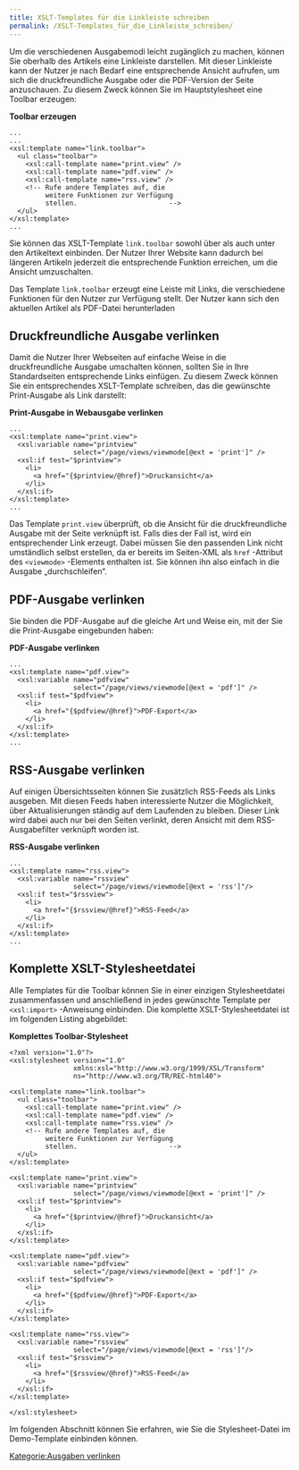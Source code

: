 ```yaml
---
title: XSLT-Templates für die Linkleiste schreiben
permalink: /XSLT-Templates_für_die_Linkleiste_schreiben/
---
```


Um die verschiedenen Ausgabemodi leicht zugänglich zu machen, können Sie oberhalb des Artikels eine Linkleiste darstellen. Mit dieser Linkleiste kann der Nutzer je nach Bedarf eine entsprechende Ansicht aufrufen, um sich die druckfreundliche Ausgabe oder die PDF-Version der Seite anzuschauen. Zu diesem Zweck können Sie im Hauptstylesheet eine Toolbar erzeugen:

**Toolbar erzeugen**

~~~~ {.xml}
...
...
<xsl:template name="link.toolbar">
  <ul class="toolbar">
    <xsl:call-template name="print.view" />
    <xsl:call-template name="pdf.view" />
    <xsl:call-template name="rss.view" />
    <!-- Rufe andere Templates auf, die
         weitere Funktionen zur Verfügung
         stellen.                       -->
  </ul>
</xsl:template>
...
~~~~

Sie können das XSLT-Template `link.toolbar` sowohl über als auch unter den Artikeltext einbinden. Der Nutzer Ihrer Website kann dadurch bei längeren Artikeln jederzeit die entsprechende Funktion erreichen, um die Ansicht umzuschalten.

Das Template `link.toolbar` erzeugt eine Leiste mit Links, die verschiedene Funktionen für den Nutzer zur Verfügung stellt. Der Nutzer kann sich den aktuellen Artikel als PDF-Datei herunterladen

Druckfreundliche Ausgabe verlinken
----------------------------------

Damit die Nutzer Ihrer Webseiten auf einfache Weise in die druckfreundliche Ausgabe umschalten können, sollten Sie in Ihre Standardseiten entsprechende Links einfügen. Zu diesem Zweck können Sie ein entsprechendes XSLT-Template schreiben, das die gewünschte Print-Ausgabe als Link darstellt:

**Print-Ausgabe in Webausgabe verlinken**

~~~~ {.xml}
...
<xsl:template name="print.view">
  <xsl:variable name="printview"
                select="/page/views/viewmode[@ext = 'print']" />
  <xsl:if test="$printview">
    <li>
      <a href="{$printview/@href}">Druckansicht</a>
    </li>
  </xsl:if>
</xsl:template>
...
~~~~

Das Template `print.view` überprüft, ob die Ansicht für die druckfreundliche Ausgabe mit der Seite verknüpft ist. Falls dies der Fall ist, wird ein entsprechender Link erzeugt. Dabei müssen Sie den passenden Link nicht umständlich selbst erstellen, da er bereits im Seiten-XML als `href` -Attribut des `<viewmode>` -Elements enthalten ist. Sie können ihn also einfach in die Ausgabe „durchschleifen“.

PDF-Ausgabe verlinken
---------------------

Sie binden die PDF-Ausgabe auf die gleiche Art und Weise ein, mit der Sie die Print-Ausgabe eingebunden haben:

**PDF-Ausgabe verlinken**

~~~~ {.xml}
...
<xsl:template name="pdf.view">
  <xsl:variable name="pdfview"
                select="/page/views/viewmode[@ext = 'pdf']" />
  <xsl:if test="$pdfview">
    <li>
      <a href="{$pdfview/@href}">PDF-Export</a>
    </li>
  </xsl:if>
</xsl:template>
...
~~~~

RSS-Ausgabe verlinken
---------------------

Auf einigen Übersichtsseiten können Sie zusätzlich RSS-Feeds als Links ausgeben. Mit diesen Feeds haben interessierte Nutzer die Möglichkeit, über Aktualisierungen ständig auf dem Laufenden zu bleiben. Dieser Link wird dabei auch nur bei den Seiten verlinkt, deren Ansicht mit dem RSS-Ausgabefilter verknüpft worden ist.

**RSS-Ausgabe verlinken**

~~~~ {.xml}
...
<xsl:template name="rss.view">
  <xsl:variable name="rssview"
                select="/page/views/viewmode[@ext = 'rss']"/>
  <xsl:if test="$rssview">
    <li>
      <a href="{$rssview/@href}">RSS-Feed</a>
    </li>
  </xsl:if>
</xsl:template>
...
~~~~

Komplette XSLT-Stylesheetdatei
------------------------------

Alle Templates für die Toolbar können Sie in einer einzigen Stylesheetdatei zusammenfassen und anschließend in jedes gewünschte Template per `<xsl:import>` -Anweisung einbinden. Die komplette XSLT-Stylesheetdatei ist im folgenden Listing abgebildet:

**Komplettes Toolbar-Stylesheet**

~~~~ {.xml}
<?xml version="1.0"?>
<xsl:stylesheet version="1.0"
                xmlns:xsl="http://www.w3.org/1999/XSL/Transform"
                ns="http://www.w3.org/TR/REC-html40">

<xsl:template name="link.toolbar">
  <ul class="toolbar">
    <xsl:call-template name="print.view" />
    <xsl:call-template name="pdf.view" />
    <xsl:call-template name="rss.view" />
    <!-- Rufe andere Templates auf, die
         weitere Funktionen zur Verfügung
         stellen.                       -->
  </ul>
</xsl:template>

<xsl:template name="print.view">
  <xsl:variable name="printview"
                select="/page/views/viewmode[@ext = 'print']" />
  <xsl:if test="$printview">
    <li>
      <a href="{$printview/@href}">Druckansicht</a>
    </li>
  </xsl:if>
</xsl:template>

<xsl:template name="pdf.view">
  <xsl:variable name="pdfview"
                select="/page/views/viewmode[@ext = 'pdf']" />
  <xsl:if test="$pdfview">
    <li>
      <a href="{$pdfview/@href}">PDF-Export</a>
    </li>
  </xsl:if>
</xsl:template>

<xsl:template name="rss.view">
  <xsl:variable name="rssview"
                select="/page/views/viewmode[@ext = 'rss']"/>
  <xsl:if test="$rssview">
    <li>
      <a href="{$rssview/@href}">RSS-Feed</a>
    </li>
  </xsl:if>
</xsl:template>

</xsl:stylesheet>
~~~~

Im folgenden Abschnitt können Sie erfahren, wie Sie die Stylesheet-Datei im Demo-Template einbinden können.

[Kategorie:Ausgaben verlinken](/Kategorie:Ausgaben_verlinken "wikilink")